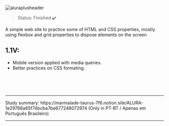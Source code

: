 ![aluraplusheader](https://user-images.githubusercontent.com/113605373/207733156-e0853905-23e5-46c0-8276-5354124540cb.png)

> Status: Finished ✔️

A simple web site to practice some of HTML and CSS properties, mostly using flexbox and grid properties to dispose elements on the screen

## 1.1V: 

+ Mobile version applied with media queries.
+ Better practices on CSS formating.

<br><br><br>
<hr>
Study summary: https://marmalade-taurus-7f6.notion.site/ALURA-1e29766a65f74bcba7be677248072974 (Only in PT-BT / Apenas em Português Brasileiro)
<hr>

